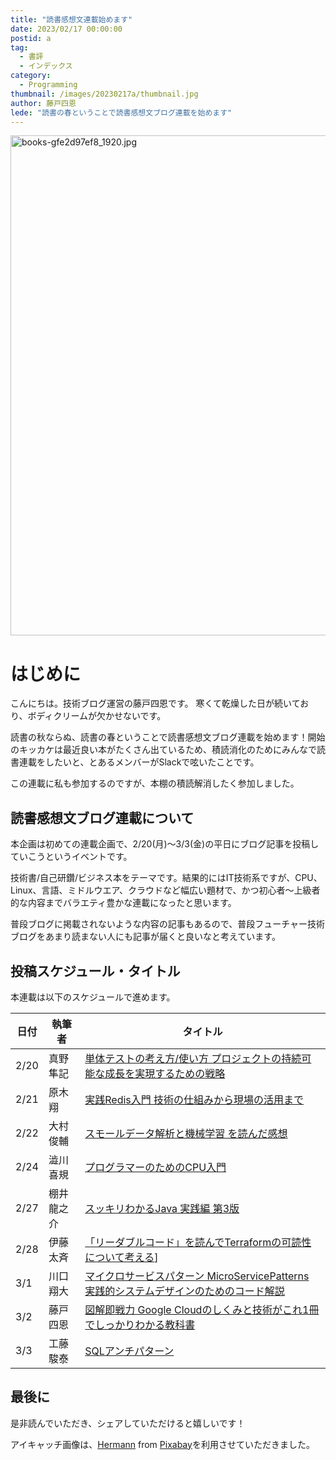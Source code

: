 ```yaml
---
title: "読書感想文連載始めます"
date: 2023/02/17 00:00:00
postid: a
tag:
  - 書評
  - インデックス
category:
  - Programming
thumbnail: /images/20230217a/thumbnail.jpg
author: 藤戸四恩
lede: "読書の春ということで読書感想文ブログ連載を始めます"
---
```

<img src="/images/20230217a/books-gfe2d97ef8_1920.jpg" alt="books-gfe2d97ef8_1920.jpg" width="1200" height="800" loading="lazy">

# はじめに

こんにちは。技術ブログ運営の藤戸四恩です。
寒くて乾燥した日が続いており、ボディクリームが欠かせないです。

読書の秋ならぬ、読書の春ということで読書感想文ブログ連載を始めます！開始のキッカケは最近良い本がたくさん出ているため、積読消化のためにみんなで読書連載をしたいと、とあるメンバーがSlackで呟いたことです。


この連載に私も参加するのですが、本棚の積読解消したく参加しました。

## 読書感想文ブログ連載について

本企画は初めての連載企画で、2/20(月)～3/3(金)の平日にブログ記事を投稿していこうというイベントです。

技術書/自己研鑽/ビジネス本をテーマです。結果的にはIT技術系ですが、CPU、Linux、言語、ミドルウエア、クラウドなど幅広い題材で、かつ初心者～上級者的な内容までバラエティ豊かな連載になったと思います。

普段ブログに掲載されないような内容の記事もあるので、普段フューチャー技術ブログをあまり読まない人にも記事が届くと良いなと考えています。

## 投稿スケジュール・タイトル

本連載は以下のスケジュールで進めます。

|日付|執筆者|タイトル|
|----|----|----|
|2/20|真野隼記|[単体テストの考え方/使い方 プロジェクトの持続可能な成長を実現するための戦略](/articles/20230220a/)|
|2/21|原木翔|[実践Redis入門 技術の仕組みから現場の活用まで](/articles/20230221a/)|
|2/22|大村俊輔|[スモールデータ解析と機械学習 を読んだ感想](/articles/20230222a/)|
|2/24|澁川喜規|[プログラマーのためのCPU入門](/articles/20230224a/)|
|2/27|棚井龍之介|[スッキリわかるJava 実践編 第3版](/articles/20230227a/) |
|2/28|伊藤太斉|[「リーダブルコード」を読んでTerraformの可読性について考える](/articles/20230228a/)]|
|3/1|川口翔大|[マイクロサービスパターン MicroServicePatterns 実践的システムデザインのためのコード解説](/articles/20230301a/)|
|3/2|藤戸四恩|[図解即戦力 Google Cloudのしくみと技術がこれ1冊でしっかりわかる教科書](/articles/20230302a/)|
|3/3|工藤駿泰|[SQLアンチパターン](/articles/20230303a/)|

## 最後に

是非読んでいただき、シェアしていただけると嬉しいです！

アイキャッチ画像は、[Hermann](https://pixabay.com/ja/users/hermann-130146/) from [Pixabay](https://pixabay.com/ja/)を利用させていただきました。

